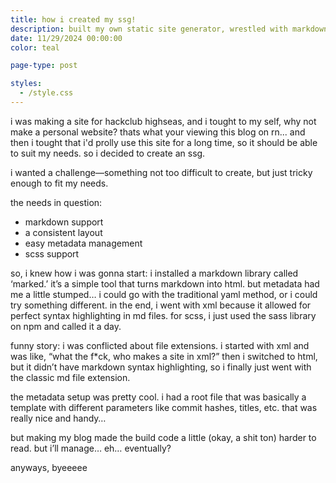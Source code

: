 ```yaml
---
title: how i created my ssg!
description: built my own static site generator, wrestled with markdown, scss, and xml—turned chaos into something kinda cool. here’s how it went down.
date: 11/29/2024 00:00:00
color: teal

page-type: post

styles:
  - /style.css
---
```


i was making a site for hackclub highseas, and i tought to my self, why not make a personal website? thats what your viewing this blog on rn... and then i tought that i'd prolly use this site for a long time, so it should be able to suit my needs. so i decided to create an ssg.

i wanted a challenge—something not too difficult to create, but just tricky enough to fit my needs.

the needs in question:
- markdown support
- a consistent layout
- easy metadata management
- scss support

so, i knew how i was gonna start: i installed a markdown library called ‘marked.’ it’s a simple tool that turns markdown into html. but metadata had me a little stumped… i could go with the traditional yaml method, or i could try something different. in the end, i went with xml because it allowed for perfect syntax highlighting in md files. for scss, i just used the sass library on npm and called it a day.

funny story: i was conflicted about file extensions. i started with xml and was like, “what the f*ck, who makes a site in xml?” then i switched to html, but it didn’t have markdown syntax highlighting, so i finally just went with the classic md file extension.

the metadata setup was pretty cool. i had a root file that was basically a template with different parameters like commit hashes, titles, etc. that was really nice and handy…

but making my blog made the build code a little (okay, a shit ton) harder to read. but i’ll manage… eh… eventually?

anyways, byeeeee
